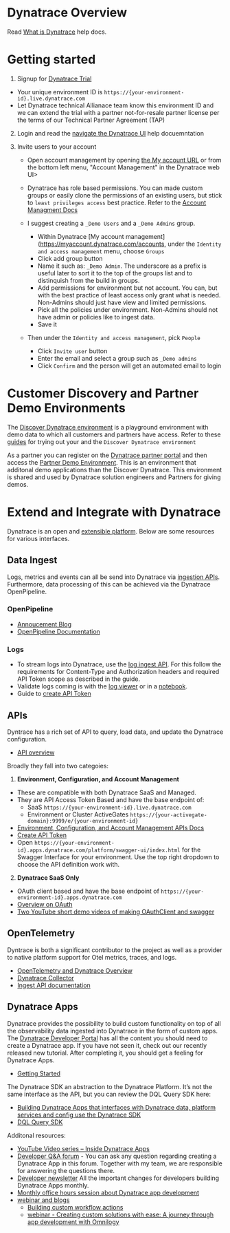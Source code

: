 # Dynatrace Overview

Read [What is Dynatrace](https://docs.dynatrace.com/docs/get-started/what-is-dynatrace) help docs. 

# Getting started

1. Signup for [Dynatrace Trial](https://www.dynatrace.com/trial) 
  * Your unique environment ID is `https://{your-environment-id}.live.dynatrace.com`
  * Let Dynatrace technical Allianace team know this environment ID and we can extend the trial with a partner not-for-resale partner license per the terms of our Technical Partner Agreement (TAP)

2. Login and read the [navigate the Dynatrace UI](https://docs.dynatrace.com/docs/get-started/dynatrace-ui) help docuemntation
   
3. Invite users to your account
   * Open account management by opening [the My account URL](https://myaccount.dynatrace.com/accounts) or from the bottom left menu, "Account Management" in the Dynatrace web UI>
   * Dynatrace has role based permissions.  You can made custom groups or easily clone the permissions of an existing users, but stick to `least privileges access` best practice.  Refer to the [Account Managment Docs](https://docs.dynatrace.com/docs/manage/account-management)
  
   * I suggest creating a `_Demo Users` and a `_Demo Admins` group.
     * Within Dynatrace [My account management](https://myaccount.dynatrace.com/accounts, under the `Identity and access management` menu, choose `Groups`
     * Click add group button
     * Name it such as: `_Demo Admin`.  The underscore as a prefix is useful later to sort it to the top of the groups list and to distinquish from the build in groups.
     * Add permissions for environment but not account.  You can, but with the best practice of least access only grant what is needed.  Non-Admins should just have view and limited permissions.
     * Pick all the policies under environment. Non-Admins should not have admin or policies like to ingest data.
     * Save it
   * Then under the `Identity and access management`, pick `People`
     * Click `Invite user` button
     * Enter the email and select a group such as `_Demo admins`
     * Click `Confirm` and the person will get an automated email to login

# Customer Discovery and Partner Demo Environments

The [Discover Dynatrace environment](https://wkf10640.apps.dynatrace.com/) is a playground environment with demo data to which all customers and partners have access.  Refer to these [guides](https://github.com/dynatrace-perfclinics/dynatrace-getting-started) for trying out your and the `Discover Dynatrace environment`

As a partner you can register on the [Dynatrace partner portal](https://partners.dynatrace.com) and then access the [Partner Demo Environment](https://guu84124.apps.dynatrace.com/ui). This is an environment that additonal demo applications than the Discover Dynatrace.  This environment is shared and used by Dynatrace solution engineers and Partners for giving demos.

# Extend and Integrate with Dynatrace

Dynatrace is an open and [extensible platform](https://docs.dynatrace.com/docs/extend-dynatrace). Below are some resources for various interfaces.

## Data Ingest

Logs, metrics and events can all be send into Dynatrace via [ingestion APIs](https://docs.dynatrace.com/docs/platform/openpipeline/reference/api-ingestion-reference).   Furthermore, data processing of this can be achieved via the Dynatrace OpenPipeline.

### OpenPipeline
* [Annoucement Blog](https://www.dynatrace.com/news/blog/dynatrace-openpipeline-converging-observability-security-and-business-data-at-massive-scale-for-unmatched-analytics-in-context/)
* [OpenPipeline Documentation](https://docs.dynatrace.com/docs/platform/openpipeline/concepts/data-flow)

### Logs
* To stream logs into Dynatrace, use the [log ingest API](https://docs.dynatrace.com/docs/dynatrace-api/environment-api/log-monitoring-v2/post-ingest-logs). For this follow the requirements for Content-Type and Authorization headers and required API Token scope as described in the guide.
* Validate logs coming is with the [log viewer](https://docs.dynatrace.com/docs/observe-and-explore/logs/lma-analysis/logs-and-events) or in a [notebook](https://docs.dynatrace.com/docs/observe-and-explore/dashboards-and-notebooks/notebooks).
* Guide to [create API Token](https://docs.dynatrace.com/docs/dynatrace-api/basics/dynatrace-api-authentication)

## APIs

Dyntrace has a rich set of API to query, load data, and update the Dynatrace configuration.
* [API overview](https://docs.dynatrace.com/docs/dynatrace-api/basics)

Broadly they fall into two categoies:

1) **Environment, Configuration, and Account Management**
   
* These are compatible with both Dynatrace SaaS and Managed.
* They are API Access Token Based and have the base endpoint of:
   * SaaS `https://{your-environment-id}.live.dynatrace.com`
   * Environment or Cluster ActiveGates	`https://{your-activegate-domain}:9999/e/{your-environment-id}`
* [Environment, Configuration, and Account Management APIs Docs](https://docs.dynatrace.com/docs/dynatrace-api)
* [Create API Token](https://docs.dynatrace.com/docs/dynatrace-api/basics/dynatrace-api-authentication)
* Open `https://{your-environment-id}.apps.dynatrace.com/platform/swagger-ui/index.html` for the Swagger Interface for your environment.  Use the top right dropdown to choose the API definition work with.

2) **Dynatrace SaaS Only**
   
* OAuth client based and have the base endpoint of `https://{your-environment-id}.apps.dynatrace.com`
* [Overview on OAuth](https://developer.dynatrace.com/develop/access-platform-apis-from-outside)
* [Two YouTube short demo videos of making OAuthClient and swagger](https://www.youtube.com/playlist?list=PLqt2rd0eew1YSULHGceQ-zsIU6Dww1nMw)
  
## OpenTelemetry

Dyntrace is both a significant contributor to the project as well as a provider to native platform support for Otel metrics, traces, and logs.
* [OpenTelemetry and Dynatrace Overview](https://docs.dynatrace.com/docs/extend-dynatrace/opentelemetry)
* [Dynatrace Collector](https://docs.dynatrace.com/docs/extend-dynatrace/opentelemetry/collector)
* [Ingest API documentation](https://docs.dynatrace.com/docs/dynatrace-api/environment-api/opentelemetry)

## Dynatrace Apps

Dynatrace provides the possibility to build custom functionality on top of all the observability data ingested into Dynatrace in the form of custom apps. The [Dynatrace Developer Portal](https://developer.dynatrace.com/) has all the content you should need to create a Dynatrace app. If you have not seen it, check out our recently released new tutorial. After completing it, you should get a feeling for Dynatrace Apps.
* [Getting Started](https://github.com/dt-alliances/getting-started?tab=readme-ov-file#custom-applications)

The Dynatrace SDK an abstraction to the Dynatrace Platform.  It’s not the same interface as the API, but you can review the DQL Query SDK here:
* [Building Dynatrace Apps that interfaces with Dynatrace data, platform services and config use the Dynatrace SDK](https://developer.dynatrace.com/develop/sdks)
* [DQL Query SDK](https://developer.dynatrace.com/develop/sdks/client-query)

Additonal resources:

* [YouTube Video series – Inside Dynatrace Apps](https://www.youtube.com/playlist?list=PLqt2rd0eew1bu5vGLUJ3pr2SgNpnpKb71)
* [Developer Q&A forum](https://community.dynatrace.com/t5/Developer-Q-A-Forum/bd-p/devs_qanda) - You can ask any question regarding creating a Dynatrace App in this forum. Together with my team, we are responsible for answering the questions there.
* [Developer newsletter](https://community.dynatrace.com/t5/Developer-Blog/bg-p/dev_blog) All the important changes for developers building Dynatrace Apps monthly.
* [Monthly office hours session about Dynatrace app development](https://community.dynatrace.com/t5/Events-and-webinars/eb-p/events?filter=includeUpcoming&depth=0&byPassHideMessagesFromListFilter=true&sort_by=occasionStartTime&include_upcoming=true)
* [webinar and blogs](https://www.dynatrace.com/news/tag/appengine/)
  * [Building custom workflow actions](https://www.dynatrace.com/news/blog/build-custom-workflow-actions-dynatrace-app-toolkit/)
  * [webinar - Creating custom solutions with ease: A journey through app development with Omnilogy](https://info.dynatrace.com/global-all-wc-partner-app-developer-journey-with-omnilogy-24634-registration.html)
  
